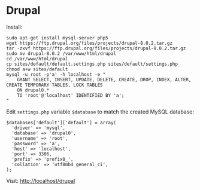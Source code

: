 # Drupal

Install:

    sudo apt-get install mysql-server php5
    wget https://ftp.drupal.org/files/projects/drupal-8.0.2.tar.gz
    tar -zxvf https://ftp.drupal.org/files/projects/drupal-8.0.2.tar.gz
    sudo mv drupal-8.0.2 /var/www/html/drupal
    cd /var/www/html/drupal
    cp sites/default/default.settings.php sites/default/settings.php
    chmod a+w sites/default
    mysql -u root -p'a' -h localhost -e "
        GRANT SELECT, INSERT, UPDATE, DELETE, CREATE, DROP, INDEX, ALTER, CREATE TEMPORARY TABLES, LOCK TABLES
        ON drupal0.*
        TO 'root'@'localhost' IDENTIFIED BY 'a';
    "

Edit `settings.php` variable `$database` to match the created MySQL database:

    $databases['default']['default'] = array(
      'driver' => 'mysql',
      'database' => 'drupal0',
      'username' => 'root',
      'password' => 'a',
      'host' => 'localhost',
      'port' => 3306,
      'prefix' => 'prefix0_',
      'collation' => 'utf8mb4_general_ci',
    );

Visit: <http://localhost/drupal>
